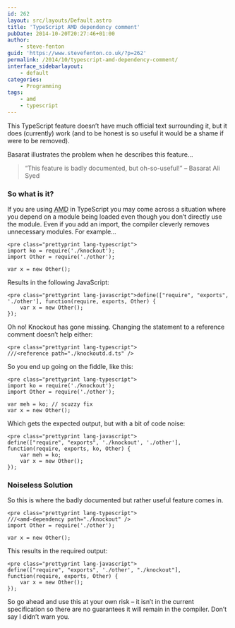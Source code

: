 ```yaml
---
id: 262
layout: src/layouts/Default.astro
title: 'TypeScript AMD dependency comment'
pubDate: 2014-10-20T20:27:46+01:00
author:
    - steve-fenton
guid: 'https://www.stevefenton.co.uk/?p=262'
permalink: /2014/10/typescript-amd-dependency-comment/
interface_sidebarlayout:
    - default
categories:
    - Programming
tags:
    - amd
    - typescript
---
```


This TypeScript feature doesn’t have much official text surrounding it, but it does (currently) work (and to be honest is so useful it would be a shame if were to be removed).

Basarat illustrates the problem when he describes this feature…

> “This feature is badly documented, but oh-so-useful!” – Basarat Ali Syed

### So what is it?

If you are using <abbr title="Asynchronous Module Definitions">AMD</abbr> in TypeScript you may come across a situation where you depend on a module being loaded even though you don’t directly use the module. Even if you add an import, the compiler cleverly removes unnecessary modules. For example…

```
<pre class="prettyprint lang-typescript">
import ko = require('./knockout');
import Other = require('./other');

var x = new Other();
```

Results in the following JavaScript:

```
<pre class="prettyprint lang-javascript">define(["require", "exports", './other'], function(require, exports, Other) {
    var x = new Other();
});
```

Oh no! Knockout has gone missing. Changing the statement to a reference comment doesn’t help either:

```
<pre class="prettyprint lang-typescript">
///<reference path="./knockoutd.d.ts" />
```

So you end up going on the fiddle, like this:

```
<pre class="prettyprint lang-typescript">
import ko = require('./knockout');
import Other = require('./other');

var meh = ko; // scuzzy fix
var x = new Other();
```

Which gets the expected output, but with a bit of code noise:

```
<pre class="prettyprint lang-javascript">
define(["require", "exports", './knockout', './other'], function(require, exports, ko, Other) {
    var meh = ko;
    var x = new Other();
});
```

### Noiseless Solution

So this is where the badly documented but rather useful feature comes in.

```
<pre class="prettyprint lang-typescript">
///<amd-dependency path="./knockout" />
import Other = require('./other');

var x = new Other();
```

This results in the required output:

```
<pre class="prettyprint lang-javascript">
define(["require", "exports", './other', "./knockout"], function(require, exports, Other) {
    var x = new Other();
});
```

So go ahead and use this at your own risk – it isn’t in the current specification so there are no guarantees it will remain in the compiler. Don’t say I didn’t warn you.